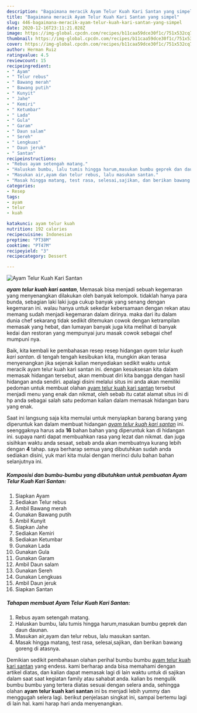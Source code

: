 ```yaml
---
description: "Bagaimana meracik Ayam Telur Kuah Kari Santan yang simpel"
title: "Bagaimana meracik Ayam Telur Kuah Kari Santan yang simpel"
slug: 446-bagaimana-meracik-ayam-telur-kuah-kari-santan-yang-simpel
date: 2020-12-16T23:11:21.028Z
image: https://img-global.cpcdn.com/recipes/b11caa59dce30f1c/751x532cq70/ayam-telur-kuah-kari-santan-foto-resep-utama.jpg
thumbnail: https://img-global.cpcdn.com/recipes/b11caa59dce30f1c/751x532cq70/ayam-telur-kuah-kari-santan-foto-resep-utama.jpg
cover: https://img-global.cpcdn.com/recipes/b11caa59dce30f1c/751x532cq70/ayam-telur-kuah-kari-santan-foto-resep-utama.jpg
author: Herman Ruiz
ratingvalue: 4.5
reviewcount: 15
recipeingredient:
- " Ayam"
- " Telur rebus"
- " Bawang merah"
- " Bawang putih"
- " Kunyit"
- " Jahe"
- " Kemiri"
- " Ketumbar"
- " Lada"
- " Gula"
- " Garam"
- " Daun salam"
- " Sereh"
- " Lengkuas"
- " Daun jeruk"
- " Santan"
recipeinstructions:
- "Rebus ayam setengah matang."
- "Haluskan bumbu, lalu tumis hingga harum,masukan bumbu geprek dan daun daunan."
- "Masukan air,ayam dan telur rebus, lalu masukan santan."
- "Masak hingga matang, test rasa, selesai,sajikan, dan berikan bawang goreng di atasnya."
categories:
- Resep
tags:
- ayam
- telur
- kuah

katakunci: ayam telur kuah 
nutrition: 192 calories
recipecuisine: Indonesian
preptime: "PT38M"
cooktime: "PT47M"
recipeyield: "3"
recipecategory: Dessert

---
```



![Ayam Telur Kuah Kari Santan](https://img-global.cpcdn.com/recipes/b11caa59dce30f1c/751x532cq70/ayam-telur-kuah-kari-santan-foto-resep-utama.jpg)

<b><i>ayam telur kuah kari santan</i></b>, Memasak bisa menjadi sebuah kegemaran yang menyenangkan dilakukan oleh banyak kelompok. tidaklah hanya para bunda, sebagian laki laki juga cukup banyak yang senang dengan kegemaran ini. walau hanya untuk sekedar kebersamaan dengan rekan atau memang sudah menjadi kegemaran dalam dirinya. maka dari itu dalam dunia chef sekarang tidak sedikit ditemukan cowok dengan ketrampilan memasak yang hebat, dan lumayan banyak juga kita melihat di banyak kedai dan restoran yang mempunyai juru masak cowok sebagai chef mumpuni nya.

Baik, kita kembali ke pembahasan resep resep hidangan <i>ayam telur kuah kari santan</i>. di tengah tengah kesibukan kita, mungkin akan terasa menyenangkan jika sejenak kalian menyediakan sedikit waktu untuk meracik ayam telur kuah kari santan ini. dengan kesuksesan kita dalam memasak hidangan tersebut, akan membuat diri kita bangga dengan hasil hidangan anda sendiri. apalagi disini melalui situs ini anda akan memiliki pedoman untuk membuat olahan <u>ayam telur kuah kari santan</u> tersebut menjadi menu yang enak dan nikmat, oleh sebab itu catat alamat situs ini di hp anda sebagai salah satu pedoman kalian dalam memasak hidangan baru yang enak.




Saat ini langsung saja kita memulai untuk menyiapkan barang barang yang diperuntuk kan dalam membuat hidangan <u><i>ayam telur kuah kari santan</i></u> ini. seenggaknya harus ada <b>16</b> bahan bahan yang diperuntuk kan di hidangan ini. supaya nanti dapat membuahkan rasa yang lezat dan nikmat. dan juga sisihkan waktu anda sesaat, sebab anda akan membuatnya kurang lebih dengan <b>4</b> tahap. saya berharap semua yang dibutuhkan sudah anda sediakan disini, yuk mari kita mulai dengan merinci dulu bahan bahan selanjutnya ini.

<!--inarticleads1-->

##### Komposisi dan bumbu-bumbu yang dibutuhkan untuk pembuatan Ayam Telur Kuah Kari Santan:

1. Siapkan  Ayam
1. Sediakan  Telur rebus
1. Ambil  Bawang merah
1. Gunakan  Bawang putih
1. Ambil  Kunyit
1. Siapkan  Jahe
1. Sediakan  Kemiri
1. Sediakan  Ketumbar
1. Gunakan  Lada
1. Gunakan  Gula
1. Gunakan  Garam
1. Ambil  Daun salam
1. Gunakan  Sereh
1. Gunakan  Lengkuas
1. Ambil  Daun jeruk
1. Siapkan  Santan




<!--inarticleads2-->

##### Tahapan membuat Ayam Telur Kuah Kari Santan:

1. Rebus ayam setengah matang.
1. Haluskan bumbu, lalu tumis hingga harum,masukan bumbu geprek dan daun daunan.
1. Masukan air,ayam dan telur rebus, lalu masukan santan.
1. Masak hingga matang, test rasa, selesai,sajikan, dan berikan bawang goreng di atasnya.




Demikian sedikit pembahasan olahan perihal bumbu bumbu <u>ayam telur kuah kari santan</u> yang endess. kami berharap anda bisa memahami dengan artikel diatas, dan kalian dapat memasak lagi di lain waktu untuk di sajikan dalam saat saat kegiatan family atau sahabat anda. kalian bs mengulik bumbu bumbu yang tertera diatas sesuai dengan selera anda, sehingga olahan <b>ayam telur kuah kari santan</b> ini bs menjadi lebih yummy dan menggugah selera lagi. berikut penjelasan singkat ini, sampai bertemu lagi di lain hal. kami harap hari anda menyenangkan.
